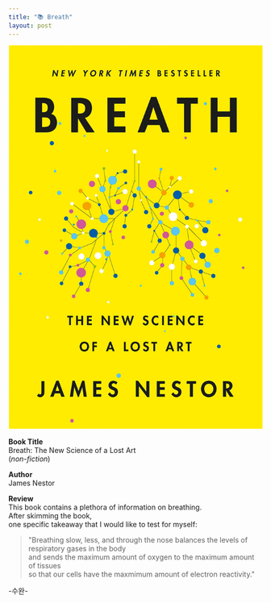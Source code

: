 ```yaml
---
title: "📚 Breath"
layout: post
---
```


![breath](/assets/breath.jpg)

**Book Title**   
Breath: The New Science of a Lost Art   
(_non-fiction_)

**Author**   
James Nestor

**Review**   
This book contains a plethora of information on breathing.   
After skimming the book,   
one specific takeaway that I would like to test for myself:   

> "Breathing slow, less, and through the nose balances the levels of respiratory gases in the body   
> and sends the maximum amount of oxygen to the maximum amount of tissues   
> so that our cells have the maxmimum amount of electron reactivity."

-수완-



